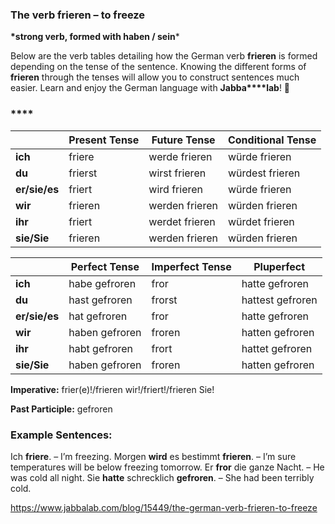### The verb frieren – to freeze

**\*strong verb, formed with haben / sein***

Below are the verb tables detailing how the German verb **frieren** is formed depending on the tense of the sentence. Knowing the different forms of **frieren** through the tenses will allow you to construct sentences much easier. Learn and enjoy the German language with **Jabba****lab**! 🙂

### ****

|               | **Present Tense** | **Future Tense** | **Conditional Tense** |
| ------------- | ----------------- | ---------------- | --------------------- |
| **ich**       | friere            | werde frieren    | würde frieren         |
| **du**        | frierst           | wirst frieren    | würdest frieren       |
| **er/sie/es** | friert            | wird frieren     | würde frieren         |
| **wir**       | frieren           | werden frieren   | würden frieren        |
| **ihr**       | friert            | werdet frieren   | würdet frieren        |
| **sie/Sie**   | frieren           | werden frieren   | würden frieren        |

 

|               | Perfect Tense  | Imperfect Tense | Pluperfect       |
| ------------- | -------------- | --------------- | ---------------- |
| **ich**       | habe gefroren  | fror            | hatte gefroren   |
| **du**        | hast gefroren  | frorst          | hattest gefroren |
| **er/sie/es** | hat gefroren   | fror            | hatte gefroren   |
| **wir**       | haben gefroren | froren          | hatten gefroren  |
| **ihr**       | habt gefroren  | frort           | hattet gefroren  |
| **sie/Sie**   | haben gefroren | froren          | hatten gefroren  |

**Imperative:** frier(e)!/frieren wir!/friert!/frieren Sie!

**Past Participle:** gefroren

### Example Sentences:

Ich **friere**. – I’m freezing.
Morgen **wird** es bestimmt **frieren**. – I’m sure temperatures will be below freezing tomorrow.
Er **fror** die ganze Nacht. – He was cold all night.
Sie **hatte** schrecklich **gefroren**. – She had been terribly cold.



https://www.jabbalab.com/blog/15449/the-german-verb-frieren-to-freeze